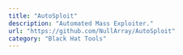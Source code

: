 ```yaml
---
title: "AutoSploit"
description: "Automated Mass Exploiter."
url: "https://github.com/NullArray/AutoSploit"
category: "Black Hat Tools"
---
```

